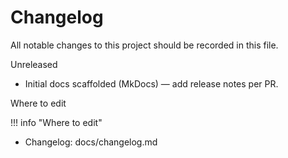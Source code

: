 # Changelog

All notable changes to this project should be recorded in this file.

Unreleased

- Initial docs scaffolded (MkDocs) — add release notes per PR.

Where to edit

!!! info "Where to edit"
- Changelog: docs/changelog.md
